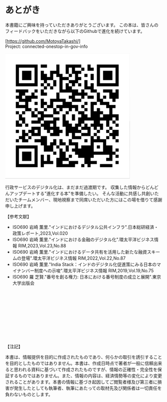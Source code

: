 # あとがき

本書籍にご興味を持っていただきありがとうございます。
この本は、皆さんのフィードバックをいただきながら以下のGithubで進化を続けています。

[https://github.com/MotoyaTakashi/]
<BR>
Project:  connected-onestop-in-gov-info

![](../images/QR.png)

行政サービスのデジタル化は、まだまだ過渡期です。
収集した情報からどんどんアップデートする"進化する本"を準備したい。
そんな活動に共感し共創いただいたチームメンバー、現地視察まで同席いただいた方にはこの場を借りて感謝申し上げます。

【参考文献】

- ISO690 岩崎 薫里."インドにおけるデジタル公共インフラ".日本総研経済・政策レポート,2023,Vol.020
- ISO690 岩崎 薫里."インドにおける金融のデジタル化".環太平洋ビジネス情報 RIM,2023,Vol.23,No.88
- ISO690 岩崎 薫里."インドにおけるデータ共有を活用した新たな融資スキームの登場".環太平洋ビジネス情報 RIM,2022,Vol.22,No.87
- ISO690 岩崎 薫里."India Stack：インドのデジタル化促進策にみる日本のマイナンバー制度への示唆".環太平洋ビジネス情報 RIM,2019,Vol.19,No.75
- ISO690 羅 芝賢."番号を創る権力: 日本における番号制度の成立と展開".東京大学出版会

<br>
<br>
<br>
<br>
<br>
<br>
<br>
<br>
<br>
<br>
【注記】<br>

本書は、情報提供を目的に作成されたものであり、何らかの取引を誘引することを目的としたものではありません。本書は、作成日時点で著者が一般に信頼出来ると思われる資料に基づいて作成されたものですが、情報の正確性・完全性を保証するものではありません。また、情報の内容は、経済情勢等の変化により変更されることがあります。本書の情報に基づき起因してご閲覧者様及び第三者に損害が発生したとしても執筆者、執筆にあたっての取材先及び関係者は一切責任を負わないものとします。